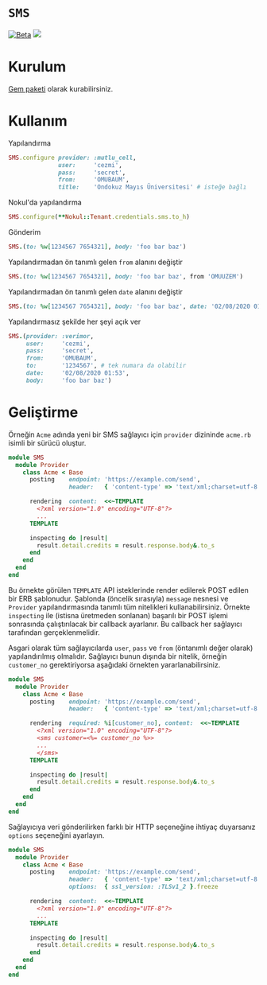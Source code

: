 `SMS`
=====

[![Beta](https://omu.sh/assets/badge/beta.svg)](https://omu.sh "BAUM Beta")
[![](https://github.com/omu/sms/workflows/test/badge.svg)](https://github.com/omu/sms/actions)

# Kurulum

[Gem paketi](https://github.com/omu/sms/packages/348014) olarak kurabilirsiniz.

# Kullanım

Yapılandırma

```ruby
SMS.configure provider: :mutlu_cell,
              user:     'cezmi',
              pass:     'secret',
              from:     'OMUBAUM',
              title:    'Ondokuz Mayıs Üniversitesi' # isteğe bağlı
```

Nokul'da yapılandırma

```ruby
SMS.configure(**Nokul::Tenant.credentials.sms.to_h)
```

Gönderim

```ruby
SMS.(to: %w[1234567 7654321], body: 'foo bar baz')
```

Yapılandırmadan ön tanımlı gelen `from` alanını değiştir

```ruby
SMS.(to: %w[1234567 7654321], body: 'foo bar baz', from 'OMUUZEM')
```

Yapılandırmadan ön tanımlı gelen `date` alanını değiştir

```ruby
SMS.(to: %w[1234567 7654321], body: 'foo bar baz', date: '02/08/2020 01:53')
```

Yapılandırmasız şekilde her şeyi açık ver

```ruby
SMS.(provider: :verimor,
     user:     'cezmi',
     pass:     'secret',
     from:     'OMUBAUM',
     to:       '1234567', # tek numara da olabilir
     date:     '02/08/2020 01:53',
     body:     'foo bar baz')
```

# Geliştirme

Örneğin `Acme` adında yeni bir SMS sağlayıcı için `provider` dizininde
`acme.rb` isimli bir sürücü oluştur.

```ruby
module SMS
  module Provider
    class Acme < Base
      posting    endpoint: 'https://example.com/send',
                 header:   { 'content-type' => 'text/xml;charset=utf-8', 'accept' => 'xml' }.freeze

      rendering  content:  <<~TEMPLATE
        <?xml version="1.0" encoding="UTF-8"?>
        ...
      TEMPLATE

      inspecting do |result|
        result.detail.credits = result.response.body&.to_s
      end
    end
  end
end
```

Bu örnekte görülen `TEMPLATE` API isteklerinde render edilerek POST edilen bir
ERB şablonudur.  Şablonda (öncelik sırasıyla) `message` nesnesi ve `Provider`
yapılandırmasında tanımlı tüm nitelikleri kullanabilirsiniz. Örnekte
`inspecting` ile (istisna üretmeden sonlanan) başarılı bir POST işlemi
sonrasında çalıştırılacak bir callback ayarlanır.  Bu callback her sağlayıcı
tarafından gerçeklenmelidir.

Asgari olarak tüm sağlayıcılarda `user`, `pass` ve `from` (öntanımlı değer
olarak) yapılandırılmış olmalıdır.  Sağlayıcı bunun dışında bir nitelik,
örneğin `customer_no` gerektiriyorsa aşağıdaki örnekten yararlanabilirsiniz.

```ruby
module SMS
  module Provider
    class Acme < Base
      posting    endpoint: 'https://example.com/send',
                 header:   { 'content-type' => 'text/xml;charset=utf-8', 'accept' => 'xml' }.freeze

      rendering  required: %i[customer_no], content:  <<~TEMPLATE
        <?xml version="1.0" encoding="UTF-8"?>
        <sms customer=<%= customer_no %>>
        ...
        </sms>
      TEMPLATE

      inspecting do |result|
        result.detail.credits = result.response.body&.to_s
      end
    end
  end
end
```

Sağlayıcıya veri gönderilirken farklı bir HTTP seçeneğine ihtiyaç duyarsanız
`options` seçeneğini ayarlayın.

```ruby
module SMS
  module Provider
    class Acme < Base
      posting    endpoint: 'https://example.com/send',
                 header:   { 'content-type' => 'text/xml;charset=utf-8', 'accept' => 'xml' }.freeze,
                 options:  { ssl_version: :TLSv1_2 }.freeze

      rendering  content:  <<~TEMPLATE
        <?xml version="1.0" encoding="UTF-8"?>
        ...
      TEMPLATE

      inspecting do |result|
        result.detail.credits = result.response.body&.to_s
      end
    end
  end
end
```

